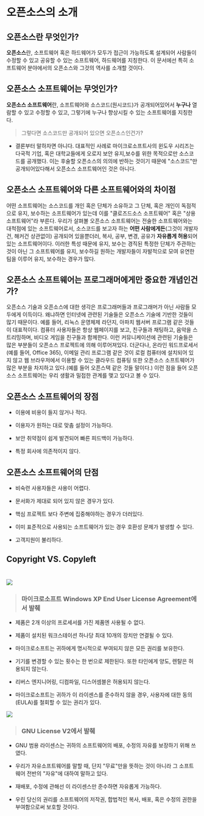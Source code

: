 # 오픈소스의 소개

## **오픈소스**란 무엇인가?

**오픈소스**란, 소프트웨어 혹은 하드웨어가 모두가 접근이 가능하도록 설계되어 사람들이 수정할 수 있고 공유할 수 있는 소프트웨어, 하드웨어를 지칭한다. 이 문서에선 특히 소프트웨어 분야에서의 오픈소스와 그것의 역사를 소개할 것이다.

## 오픈소스 소프트웨어는 무엇인가?

**오픈소스 소프트웨어**란, 소프트웨어와 소스코드\(원시코드\)가 공개되어있어서 **누구나** 열람할 수 있고 수정할 수 있고, 그렇기에 누구나 향상시킬 수 있는 소프트웨어를 지칭한다.

> 그렇다면 소스코드만 공개되어 있으면 오픈소스인건가?

* 결론부터 말하자면 아니다. 대표적인 사례로 마이크로소프트사의 윈도우 시리즈는 다국적 기업, 혹은 대학교들에게 오로지 보안 유지,보수를 위한 목적으로만 소스코드를 공개했다. 이는 후술할 오픈소스의 의의에 반하는 것이기 때문에 "소스코드"만 공개되어있다해서 오픈소스 소프트웨어인 것은 아니다.

## 오픈소스 소프트웨어와 다른 소프트웨어와의 차이점

어떤 소프트웨어는 소스코드를 개인 혹은 단체가 소유하고 그 단체, 혹은 개인이 독점적으로 유지, 보수하는 소프트웨어가 있는데 이를 "클로즈드소스 소프트웨어" 혹은 "상용 소프트웨어"라 부른다. 우리가 살펴볼 오픈소스 소프트웨어는 전술한 소프트웨어와는 대척점에 있는 소프트웨어로서, 소스코드를 보고자 하는 **어떤 사람에게든**\(그것이 개발자건, 해커건 상관없이\) 공개되어 있을뿐더러, 복사, 공부, 변경, 공유가 **자유롭게 허용**되어있는 소프트웨어이다. 이러한 특성 때문에 유지, 보수는 경직된 특정한 단체가 주관하는 것이 아닌  그 소프트웨어를 유지, 보수하길 원하는 개발자들이 자발적으로 모여 유연한 팀을 이루어 유지, 보수하는 경우가 많다.

## 오픈소스 소프트웨어는 프로그래머에게만 중요한 개념인건가?

오픈소스 기술과 오픈소스에 대한 생각은 프로그래머들과 프로그래머가 아닌 사람들 모두에게 이득이다. 왜냐하면 인터넷에 관련된 기술들은 오픈소스 기술에 기반한 것들이 많기 때문이다. 예를 들어, 리눅스 운영체제 라던지, 아파치 웹서버 프로그램 같은 것들이 대표적이다. 컴퓨터 사용자들은 항상 웹페이지를 보고, 친구들과 채팅하고, 음악을 스트리밍하며, 비디오 게임을 친구들과 함께한다. 이런 커뮤니케이션에 관련된 기술들은 많은 부분들이 오픈소스 프로젝트에 의해 이루어져있다. 더군다나, 온라인 워드프로세서\(예를 들어, Office 365\), 이메일 관리 프로그램 같은 것이 로컬 컴퓨터에 설치되어 있지 않고 웹 브라우저에서 이용할 수 있는 클라우드 컴퓨팅 또한 오픈소스 소프트웨어가 많은 부분을 차지하고 있다.\(예를 들어 오픈스택 같은 것들 말이다.\) 이런 점을 들어 오픈소스 소프트웨어는 우리 생활과 밀접한 관계를 맺고 있다고 볼 수 있다.

## 오픈소스 소프트웨어의 장점

* 이용에 비용이 들지 않거나 적다.

* 이용자가 원하는 대로 맞춤 설정이 가능하다.

* 보안 취약점이 쉽게 발견되어 빠른 피드백이 가능하다.

* 특정 회사에 의존적이지 않다.

## 오픈소스 소프트웨어의 단점

* 비숙련 사용자들은 사용이 어렵다.

* 문서화가 제대로 되어 있지 않은 경우가 있다.

* 핵심 프로젝트 보다 주변에 집중해야하는 경우가 더러있다.

* 이미 표준적으로 사용되는 소프트웨어가 있는 경우 호환성 문제가 발생할 수 있다.

* 고객지원이 불리하다.

## Copyright VS. Copyleft

# ![](/assets/copyright.png)

> ### 마이크로소프트 Windows XP End User License Agreement에서 발췌

* 제품은 2개 이상의 프로세서를 가진 제품엔 사용될 수 없다.

* 제품이 설치된 워크스테이션 하나당 최대 10개의 장치만 연결될 수 있다.

* 마이크로소프트는 귀하에게 명시적으로 부여되지 않은 모든 권리를 보유한다.

* 기기를 변경할 수 있는 횟수는 한 번으로 제한된다. 또한 타인에게 양도, 렌탈은 허용되지 않는다.

* 리버스 엔지니어링, 디컴파일, 디스어셈블은 허용되지 않는다.

* 마이크로소프트는 귀하가 이 라이센스를 준수하지 않을 경우, 사용자에 대한 동의\(EULA\)를 철회할 수 있는 권리가 있다.

![](/assets/copyleft.png)

> ### GNU License V2에서 발췌

* GNU 범용 라이센스는 귀하의 소프트웨어의 배포, 수정의 자유를 보장하기 위해 쓰였다.

* 우리가 자유소프트웨어를 말할 때, 단지 "무료"만을 뜻하는 것이 아니라 그 소프트웨어 전반의 "자유"에 대하여 말하고 있다.

* 재배포, 수정에 관해선 이 라이센스만 준수하면 자유롭게 가능하다.

* 우린 당신의 권리를 소프트웨어의 저작권, 합법적인 복사, 배포, 혹은 수정의 권한을 부여함으로써 보호할 것이다.



